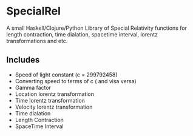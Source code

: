 # SpecialRel
A small Haskell/Clojure/Python Library of Special Relativity functions for length contraction, time dialation, spacetime interval, lorentz transformations and etc.

## Includes

- Speed of light constant (c = 299792458)
- Converting speed to terms of c ( and visa versa)
- Gamma factor
- Location lorentz transformation
- Time lorentz transformation
- Velocity lorentz transformation
- Time dialation
- Length Contraction
- SpaceTime Interval
